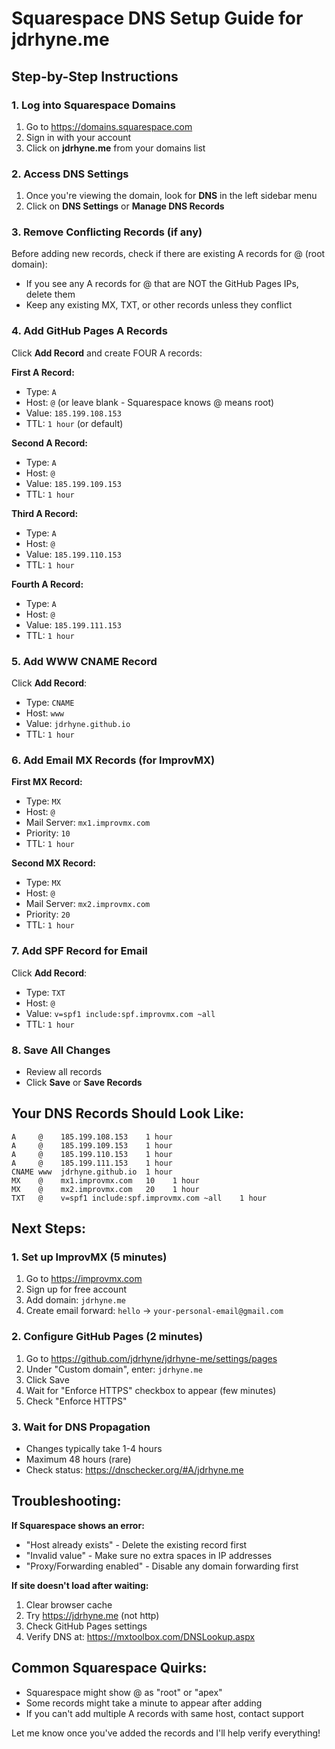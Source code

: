 # Squarespace DNS Setup Guide for jdrhyne.me

## Step-by-Step Instructions

### 1. Log into Squarespace Domains
1. Go to https://domains.squarespace.com
2. Sign in with your account
3. Click on **jdrhyne.me** from your domains list

### 2. Access DNS Settings
1. Once you're viewing the domain, look for **DNS** in the left sidebar menu
2. Click on **DNS Settings** or **Manage DNS Records**

### 3. Remove Conflicting Records (if any)
Before adding new records, check if there are existing A records for @ (root domain):
- If you see any A records for @ that are NOT the GitHub Pages IPs, delete them
- Keep any existing MX, TXT, or other records unless they conflict

### 4. Add GitHub Pages A Records
Click **Add Record** and create FOUR A records:

**First A Record:**
- Type: `A`
- Host: `@` (or leave blank - Squarespace knows @ means root)
- Value: `185.199.108.153`
- TTL: `1 hour` (or default)

**Second A Record:**
- Type: `A`
- Host: `@`
- Value: `185.199.109.153`
- TTL: `1 hour`

**Third A Record:**
- Type: `A`
- Host: `@`
- Value: `185.199.110.153`
- TTL: `1 hour`

**Fourth A Record:**
- Type: `A`
- Host: `@`
- Value: `185.199.111.153`
- TTL: `1 hour`

### 5. Add WWW CNAME Record
Click **Add Record**:
- Type: `CNAME`
- Host: `www`
- Value: `jdrhyne.github.io`
- TTL: `1 hour`

### 6. Add Email MX Records (for ImprovMX)
**First MX Record:**
- Type: `MX`
- Host: `@`
- Mail Server: `mx1.improvmx.com`
- Priority: `10`
- TTL: `1 hour`

**Second MX Record:**
- Type: `MX`
- Host: `@`
- Mail Server: `mx2.improvmx.com`
- Priority: `20`
- TTL: `1 hour`

### 7. Add SPF Record for Email
Click **Add Record**:
- Type: `TXT`
- Host: `@`
- Value: `v=spf1 include:spf.improvmx.com ~all`
- TTL: `1 hour`

### 8. Save All Changes
- Review all records
- Click **Save** or **Save Records**

## Your DNS Records Should Look Like:

```
A     @    185.199.108.153    1 hour
A     @    185.199.109.153    1 hour
A     @    185.199.110.153    1 hour
A     @    185.199.111.153    1 hour
CNAME www  jdrhyne.github.io  1 hour
MX    @    mx1.improvmx.com   10    1 hour
MX    @    mx2.improvmx.com   20    1 hour
TXT   @    v=spf1 include:spf.improvmx.com ~all    1 hour
```

## Next Steps:

### 1. Set up ImprovMX (5 minutes)
1. Go to https://improvmx.com
2. Sign up for free account
3. Add domain: `jdrhyne.me`
4. Create email forward: `hello` → `your-personal-email@gmail.com`

### 2. Configure GitHub Pages (2 minutes)
1. Go to https://github.com/jdrhyne/jdrhyne-me/settings/pages
2. Under "Custom domain", enter: `jdrhyne.me`
3. Click Save
4. Wait for "Enforce HTTPS" checkbox to appear (few minutes)
5. Check "Enforce HTTPS"

### 3. Wait for DNS Propagation
- Changes typically take 1-4 hours
- Maximum 48 hours (rare)
- Check status: https://dnschecker.org/#A/jdrhyne.me

## Troubleshooting:

**If Squarespace shows an error:**
- "Host already exists" - Delete the existing record first
- "Invalid value" - Make sure no extra spaces in IP addresses
- "Proxy/Forwarding enabled" - Disable any domain forwarding first

**If site doesn't load after waiting:**
1. Clear browser cache
2. Try https://jdrhyne.me (not http)
3. Check GitHub Pages settings
4. Verify DNS at: https://mxtoolbox.com/DNSLookup.aspx

## Common Squarespace Quirks:
- Squarespace might show @ as "root" or "apex"
- Some records might take a minute to appear after adding
- If you can't add multiple A records with same host, contact support

Let me know once you've added the records and I'll help verify everything!
